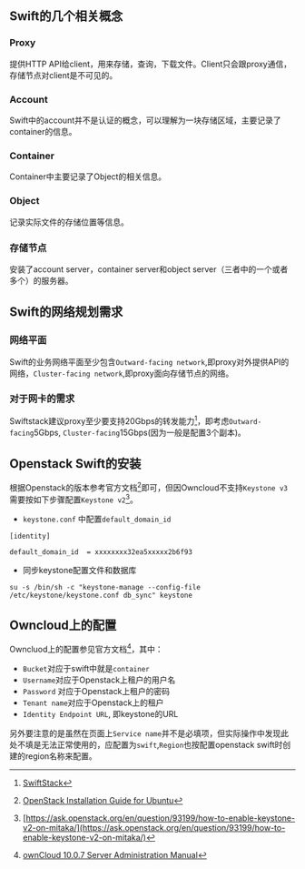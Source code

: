 <!--
.. title: Openstack swift和Owncloud对接
.. slug: openstack-swift-and-owncloud
.. date: 2018-03-11 23:03:21 UTC+08:00
.. tags: 
.. category: 
.. link: 
.. description: 
.. type: text
-->

## Swift的几个相关概念

### Proxy
提供HTTP API给client，用来存储，查询，下载文件。Client只会跟proxy通信，存储节点对client是不可见的。

### Account
Swift中的account并不是认证的概念，可以理解为一块存储区域，主要记录了container的信息。

### Container
Container中主要记录了Object的相关信息。

### Object
记录实际文件的存储位置等信息。

### 存储节点
安装了account server，container server和object server（三者中的一个或者多个）的服务器。

## Swift的网络规划需求

### 网络平面
Swift的业务网络平面至少包含`Outward-facing network`,即proxy对外提供API的网络，`Cluster-facing network`,即proxy面向存储节点的网络。

### 对于网卡的需求
Swiftstack建议proxy至少要支持20Gbps的转发能力[^1]，即考虑`Outward-facing`5Gbps, `Cluster-facing`15Gbps(因为一般是配置3个副本)。

## Openstack Swift的安装
根据Openstack的版本参考官方文档[^2]即可，但因Owncloud不支持`Keystone v3`需要按如下步骤配置`Keystone v2`[^3]。

* `keystone.conf` 中配置`default_domain_id `
```
[identity] 

default_domain_id  = xxxxxxxx32ea5xxxxx2b6f93
```

* 同步keystone配置文件和数据库

```shell
su -s /bin/sh -c "keystone-manage --config-file /etc/keystone/keystone.conf db_sync" keystone
```
## Owncloud上的配置
Owncluod上的配置参见官方文档[^4]，其中：

*   `Bucket`对应于swift中就是`container`
*   `Username`对应于Openstack上租户的用户名
*   `Password` 对应于Openstack上租户的密码
*   `Tenant name`对应于Openstack上的租户 
*   `Identity Endpoint URL`, 即keystone的URL

另外要注意的是虽然在页面上`Service name`并不是必填项，但实际操作中发现此处不填是无法正常使用的，应配置为`swift`,`Region`也按配置openstack swift时创建的region名称来配置。


[^1]: [SwiftStack](https://www.swiftstack.com/docs/admin/hardware.html#networked-nodes-architecture)
[^2]: [OpenStack Installation Guide for Ubuntu](https://docs.openstack.org/mitaka/install-guide-ubuntu/swift.html)
[^3]: [https://ask.openstack.org/en/question/93199/how-to-enable-keystone-v2-on-mitaka/](https://ask.openstack.org/en/question/93199/how-to-enable-keystone-v2-on-mitaka/)
[^4]: [ownCloud 10.0.7 Server Administration Manual](https://doc.owncloud.org/server/10.0/admin_manual/configuration/files/external_storage/openstack.html)

